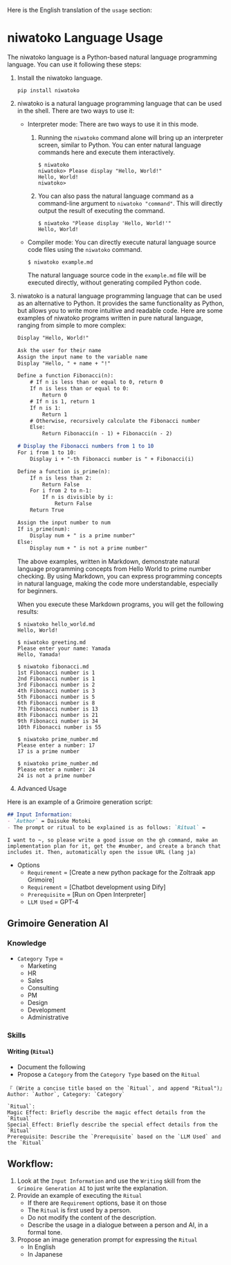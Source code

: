 Here is the English translation of the `usage` section:

niwatoko Language Usage
======================

The niwatoko language is a Python-based natural language programming language. You can use it following these steps:

1. Install the niwatoko language.

   ```shell
   pip install niwatoko
   ```

2. niwatoko is a natural language programming language that can be used in the shell. There are two ways to use it:

   - Interpreter mode: There are two ways to use it in this mode.
     1. Running the `niwatoko` command alone will bring up an interpreter screen, similar to Python. You can enter natural language commands here and execute them interactively.

        ```shell
        $ niwatoko
        niwatoko> Please display "Hello, World!"
        Hello, World!
        niwatoko>
        ```

     2. You can also pass the natural language command as a command-line argument to `niwatoko "command"`. This will directly output the result of executing the command.

        ```shell
        $ niwatoko "Please display 'Hello, World!'"
        Hello, World!
        ```

   - Compiler mode: You can directly execute natural language source code files using the `niwatoko` command.

     ```shell
     $ niwatoko example.md
     ```

     The natural language source code in the `example.md` file will be executed directly, without generating compiled Python code.

3. niwatoko is a natural language programming language that can be used as an alternative to Python. It provides the same functionality as Python, but allows you to write more intuitive and readable code. Here are some examples of niwatoko programs written in pure natural language, ranging from simple to more complex:

   ```md
   Display "Hello, World!"
   ```

   ```md
   Ask the user for their name
   Assign the input name to the variable name
   Display "Hello, " + name + "!"
   ```

   ```md
   Define a function Fibonacci(n):
       # If n is less than or equal to 0, return 0
       If n is less than or equal to 0:
           Return 0
       # If n is 1, return 1
       If n is 1:
           Return 1
       # Otherwise, recursively calculate the Fibonacci number
       Else:
           Return Fibonacci(n - 1) + Fibonacci(n - 2)

   # Display the Fibonacci numbers from 1 to 10
   For i from 1 to 10:
       Display i + "-th Fibonacci number is " + Fibonacci(i)
   ```

   ```md
   Define a function is_prime(n):
       If n is less than 2:
           Return False
       For i from 2 to n-1:
           If n is divisible by i:
               Return False
       Return True

   Assign the input number to num
   If is_prime(num):
       Display num + " is a prime number"
   Else:
       Display num + " is not a prime number"
   ```

   The above examples, written in Markdown, demonstrate natural language programming concepts from Hello World to prime number checking. By using Markdown, you can express programming concepts in natural language, making the code more understandable, especially for beginners.

   When you execute these Markdown programs, you will get the following results:

   ```shell
   $ niwatoko hello_world.md
   Hello, World!

   $ niwatoko greeting.md
   Please enter your name: Yamada
   Hello, Yamada!

   $ niwatoko fibonacci.md
   1st Fibonacci number is 1
   2nd Fibonacci number is 1
   3rd Fibonacci number is 2
   4th Fibonacci number is 3
   5th Fibonacci number is 5
   6th Fibonacci number is 8
   7th Fibonacci number is 13
   8th Fibonacci number is 21
   9th Fibonacci number is 34
   10th Fibonacci number is 55

   $ niwatoko prime_number.md
   Please enter a number: 17
   17 is a prime number

   $ niwatoko prime_number.md
   Please enter a number: 24
   24 is not a prime number
   ```

4. Advanced Usage

Here is an example of a Grimoire generation script:

   ```md
   ## Input Information:
   - `Author` = Daisuke Motoki
   - The prompt or ritual to be explained is as follows: `Ritual` =
   ```
   ```
   I want to ~, so please write a good issue on the gh command, make an implementation plan for it, get the #number, and create a branch that includes it. Then, automatically open the issue URL (lang ja)
   ```

   - Options
       - `Requirement` = [Create a new python package for the Zoltraak app Grimoire]
       - `Requirement` = [Chatbot development using Dify]
       - `Prerequisite` = [Run on Open Interpreter]
       - `LLM Used` = GPT-4

   ## Grimoire Generation AI
   ### Knowledge
   - `Category Type` = 
       - Marketing
       - HR
       - Sales
       - Consulting
       - PM
       - Design
       - Development
       - Administrative

   ### Skills
   #### Writing (`Ritual`)
   - Document the following
   - Propose a `Category` from the `Category Type` based on the `Ritual`
   ```
   『 (Write a concise title based on the `Ritual`, and append "Ritual")』 Author: `Author`, Category: `Category`

   `Ritual`:
   Magic Effect: Briefly describe the magic effect details from the `Ritual`
   Special Effect: Briefly describe the special effect details from the `Ritual`
   Prerequisite: Describe the `Prerequisite` based on the `LLM Used` and the `Ritual`
   ```

   ## Workflow:
   1. Look at the `Input Information` and use the `Writing` skill from the `Grimoire Generation AI` to just write the explanation.
   2. Provide an example of executing the `Ritual`
       - If there are `Requirement` options, base it on those
       - The `Ritual` is first used by a person.
       - Do not modify the content of the description.
       - Describe the usage in a dialogue between a person and AI, in a formal tone.
   3. Propose an image generation prompt for expressing the `Ritual`
       - In English
       - In Japanese